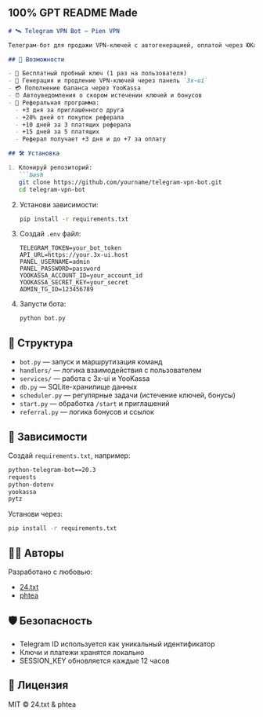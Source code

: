 100% GPT README Made
---

````markdown
# 🛰️ Telegram VPN Bot — Pien VPN

Телеграм-бот для продажи VPN-ключей с автогенерацией, оплатой через ЮKassa и встроенной реферальной системой.

## 🚀 Возможности

- 🎁 Бесплатный пробный ключ (1 раз на пользователя)
- 🔑 Генерация и продление VPN-ключей через панель `3x-ui`
- 💳 Пополнение баланса через YooKassa
- ⏰ Автоуведомления о скором истечении ключей и бонусов
- 👥 Реферальная программа:
  - +3 дня за приглашённого друга
  - +20% дней от покупок реферала
  - +10 дней за 3 платящих реферала
  - +15 дней за 5 платящих
  - Реферал получает +3 дня и до +7 за оплату

## 🛠 Установка

1. Клонируй репозиторий:
   ```bash
   git clone https://github.com/yourname/telegram-vpn-bot.git
   cd telegram-vpn-bot
````

2. Установи зависимости:

   ```bash
   pip install -r requirements.txt
   ```

3. Создай `.env` файл:

   ```env
   TELEGRAM_TOKEN=your_bot_token
   API_URL=https://your.3x-ui.host
   PANEL_USERNAME=admin
   PANEL_PASSWORD=password
   YOOKASSA_ACCOUNT_ID=your_account_id
   YOOKASSA_SECRET_KEY=your_secret
   ADMIN_TG_ID=123456789
   ```

4. Запусти бота:

   ```bash
   python bot.py
   ```

## 📁 Структура

* `bot.py` — запуск и маршрутизация команд
* `handlers/` — логика взаимодействия с пользователем
* `services/` — работа с 3x-ui и YooKassa
* `db.py` — SQLite-хранилище данных
* `scheduler.py` — регулярные задачи (истечение ключей, бонусы)
* `start.py` — обработка `/start` и приглашений
* `referral.py` — логика бонусов и ссылок

## 💼 Зависимости

Создай `requirements.txt`, например:

```txt
python-telegram-bot==20.3
requests
python-dotenv
yookassa
pytz
```

Установи через:

```bash
pip install -r requirements.txt
```

## 👨‍💻 Авторы

Разработано с любовью:

* [24.txt](https://github.com/fluffystuks)
* [phtea](https://github.com/phtea)

## 🛡 Безопасность

* Telegram ID используется как уникальный идентификатор
* Ключи и платежи хранятся локально
* SESSION\_KEY обновляется каждые 12 часов

## 📄 Лицензия

MIT © 24.txt & phtea
